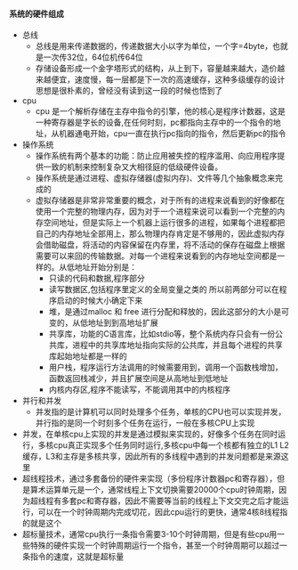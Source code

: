 #### 系统的硬件组成
- 总线
    - 总线是用来传递数据的，传递数据大小以字为单位，一个字=4byte，也就是一次传32位，64位机传64位
    - 存储设备形成一个金字塔形式的结构，从上到下，容量越来越大，造价越来越便宜，速度慢，每一层都是下一次的高速缓存，这种多级缓存的设计思想是很朴素的，曾经没有读到这一段的时候也悟到了 
- cpu
  - cpu 是一个解析存储在主存中指令的引擎，他的核心是程序计数器，这是一种寄存器是字长的设备,在任何时刻，pc都指向主存中的一个指令的地址，从机器通电开始，cpu一直在执行pc指向的指令，然后更新pc的指令
- 操作系统
  - 操作系统有两个基本的功能：防止应用被失控的程序滥用、向应用程序提供一致的机制来控制复杂又大相径庭的低级硬件设备。
  - 操作系统是通过进程、虚拟存储器(虚拟内存)、文件等几个抽象概念来完成的
  - 虚拟存储器是非常非常重要的概念，对于所有的进程来说看到的好像都在使用一个完整的物理内存，因为对于一个进程来说可以看到一个完整的内存空间地址，但是实际上一个机器上运行很多的进程，如果每个进程都把自己的内存地址全部用上，那么物理内存肯定是不够用的，因此虚拟内存会借助磁盘，将活动的内容保留在内存里，将不活动的保存在磁盘上根据需要可以来回的传输数据。对每一个进程来说看到的内存地址空间都是一样的。从低地址开始分别是：
    - 只读的代码和数据,程序部分
    - 读写数据区,包括程序里定义的全局变量之类的
    所以前两部分可以在程序启动的时候大小确定下来
    - 堆，是通过malloc 和 free 进行分配和释放的，因此这部分的大小是可变的，从低地址到到高地址扩展
    - 共享库，功能的C语言库，比如stdio等，整个系统内存只会有一份公共库，进程中的共享库地址指向实际的公共库，并且每个进程的共享库起始地址都是一样的
    - 用户栈，程序运行方法调用的时候需要用到，调用一个函数栈增加，函数返回栈减少，并且扩展空间是从高地址到低地址
    - 内核内存区,程序不能读写，不能调用其中的内核程序
- 并行和并发
  - 并发指的是计算机可以同时处理多个任务，单核的CPU也可以实现并发，并行指的是同一个时刻多个任务在运行，一般在多核CPU上实现
- 并发，在单核cpu上实现的并发是通过模拟来实现的，好像多个任务在同时运行，多核cpu真正实现多个任务同时运行,多核cpu中每一个核都有独立的L1 L2缓存，L3和主存是多核共享，因此所有的多线程中遇到的并发问题都是来源这里
- 超线程技术，通过多套备份的硬件来实现（多份程序计数器pc和寄存器），但是算术运算单元是一个，通常线程上下文切换需要20000个cpu时钟周期，因为超线程有多套pc和寄存器，因此不需要等当前的线程上下文交完之后才能运行，可以在一个时钟周期内完成切花，因此cpu运行的更快，通常4核8线程指的就是这个
- 超标量技术，通常cpu执行一条指令需要3-10个时钟周期，但是有些cpu用一些特殊的硬件实现一个时钟周期运行一个指令，甚至一个时钟周期可以超过一条指令的速度，这就是超标量



